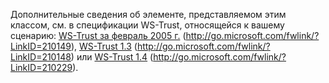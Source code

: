 Дополнительные сведения об элементе, представляемом этим классом, см. в спецификации WS-Trust, относящейся к вашему сценарию: [WS-Trust за февраль 2005 г.](http://go.microsoft.com/fwlink/?LinkID=210149) (http://go.microsoft.com/fwlink/?LinkID=210149), [WS-Trust 1.3](http://go.microsoft.com/fwlink/?LinkID=210148) (http://go.microsoft.com/fwlink/?LinkID=210148) или [WS-Trust 1.4](http://go.microsoft.com/fwlink/?LinkID=210229) (http://go.microsoft.com/fwlink/?LinkID=210229).